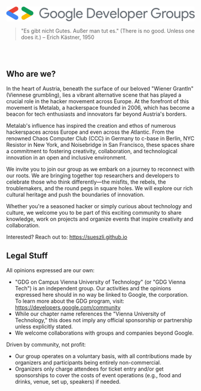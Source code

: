 <p align="center">
  <img src="./assets/header.png">
</p>

<!-- > "Here's to the crazy ones. The misfits. The rebels. The troublemakers. The round pegs in the square holes. The ones who see things differently. They're not fond of rules. And they have no respect for the status quo. You can quote them, disagree with them, glorify or vilify them. About the only thing you can't do is ignore them. Because they change things."
> 
> — Steven Paul Jobs, 1997 -->

> "Es gibt nicht Gutes. Außer man tut es." (There is no good. Unless one does it.) – Erich Kästner, 1950

<br><br>

## Who are we?

In the heart of Austria, beneath the surface of our beloved "Wiener Grantln" (Viennese grumbling), lies a vibrant alternative scene that has played a crucial role in the hacker movement across Europe. At the forefront of this movement is Metalab, a hackerspace founded in 2006, which has become a beacon for tech enthusiasts and innovators far beyond Austria's borders.

Metalab's influence has inspired the creation and ethos of numerous hackerspaces across Europe and even across the Atlantic. From the renowned Chaos Computer Club (CCC) in Germany to c-base in Berlin, NYC Resistor in New York, and Noisebridge in San Francisco, these spaces share a commitment to fostering creativity, collaboration, and technological innovation in an open and inclusive environment.

We invite you to join our group as we embark on a journey to reconnect with our roots. We are bringing together top researchers and developers to celebrate those who think differently—the misfits, the rebels, the troublemakers, and the round pegs in square holes. We will explore our rich cultural heritage and push the boundaries of innovation.

Whether you're a seasoned hacker or simply curious about technology and culture, we welcome you to be part of this exciting community to share knowledge, work on projects and organize events that inspire creativity and collaboration.

<!-- 
Google Developer Groups (GDGs) are global communities where developers can connect, learn, and share knowledge. GDGs provide a platform for developers to collaborate on projects, attend workshops and meetups, and stay up-to-date with the latest trends in technology.  
  
Additionally, GDG on Campus offers a tailored experience for aspiring developers on university campuses. This program provides access to educational resources, mentorship, and networking opportunities specifically designed to support their growth and development within the tech industry.
-->


<!-- keep it very short.

then write that visitors can expect distinguished researchers and top industry professionals as speakers and fun workshops and discussions. -->

<!--

We're about bringing back to life the viennese tech community 

lead sentry dev

maker spaces

-->

Interested? Reach out to: https://sueszli.github.io

<!-- 

- https://gdg-vienna-tech.github.io/
- https://gdg.community.dev/gdg-on-campus-vienna-university-of-technology/
- google groups for communication (people subscribe via email)

-->

## Legal Stuff

All opinions expressed are our own:

- "GDG on Campus Vienna University of Technology" (or "GDG Vienna Tech") is an independent group. Our activities and the opinions expressed here should in no way be linked to Google, the corporation. To learn more about the GDG program, visit: https://developers.google.com/community
- While our chapter name references the "Vienna University of Technology," this does not imply any official sponsorship or partnership unless explicitly stated.
- We welcome collaborations with groups and companies beyond Google.

Driven by community, not profit:

- Our group operates on a voluntary basis, with all contributions made by organizers and participants being entirely non-commercial.
- Organizers only charge attendees for ticket entry and/or get sponsorships to cover the costs of event operations (e.g., food and drinks, venue, set up, speakers) if needed.
